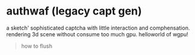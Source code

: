# authwaf (legacy capt gen)

a sketch' sophisticated captcha with little interaction and comphensation. rendering 3d scene without consume too much gpu. helloworld of wgpu!

> how to flush